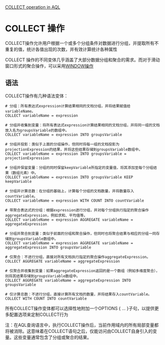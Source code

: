 [COLLECT operation in AQL](https://docs.arangodb.com/3.11/aql/high-level-operations/collect/)

# COLLECT 操作

COLLECT操作允许用户根据一个或多个分组条件对数据进行分组，并提取所有不重复的值，统计各值出现的次数，并有效计算统计各种属性

COLLECT 操作的不同变体几乎涵盖了大部分数据分组和聚合的需求。而对于滑动窗口形式的聚合操作，可以采用[WINDOW操作](https://docs.arangodb.com/3.11/aql/high-level-operations/window/)

## 语法
COLLECT操作有几种语法变体：
```
# 分组：所有表达式expression计算结果相同的文档分组，并将结果赋值给variableName。
COLLECT variableName = expression

# 分组并收集到变量：将所有表达式expression计算结果相同的文档分组，并将同一组的文档放入名为groupsVariable的数组中。
COLLECT variableName = expression INTO groupsVariable

# 分组并投影：类似于上面的分组操作，但同时将每一组的文档投影为projectionExpression的结果，并将这些结果存储到groupsVariable数组中。
COLLECT variableName = expression INTO groupsVariable = projectionExpression

# 分组并保留变量：分组的同时保留keepVariable所指定的变量值，将其添加至每个分组结果（数组元素）中。
COLLECT variableName = expression INTO groupsVariable KEEP keepVariable

# 分组并计算总数：在分组的基础上，计算每个分组的文档数量，并将数量存入countVariable。
COLLECT variableName = expression WITH COUNT INTO countVariable

# 带聚合表达式的分组：根据expression进行分组，并对每个分组执行指定的聚合操作aggregateExpression，例如求和、平均值等。
COLLECT variableName = expression AGGREGATE variableName = aggregateExpression

# 分组并聚合到变量：类似于前面的分组和聚合操作，但同时也将聚合结果与相应的分组一同存储到groupsVariable数组中。
COLLECT variableName = expression AGGREGATE variableName = aggregateExpression INTO groupsVariable

# 仅聚合：不进行分组，直接对所有文档执行指定的聚合操作aggregateExpression。
COLLECT AGGREGATE variableName = aggregateExpression

# 仅聚合并收集到变量：如果aggregateExpression返回的是一个数组（例如多维度聚合），则将其结果存储到groupsVariable数组中。
COLLECT AGGREGATE variableName = aggregateExpression INTO groupsVariable

# 仅计算总数：不进行分组，直接计算所有文档的数量，并将结果存入countVariable。
COLLECT WITH COUNT INTO countVariable
```

所有COLLECT操作变体都可以选择性地附加一个OPTIONS { ... }子句，以提供更多配置选项来定制COLLECT行为

注：在AQL查询语言中，执行COLLECT操作后，当前作用域内的所有局部变量都将被消除。这意味着在COLLECT语句之后，仅能访问由COLLECT自身引入的变量。这些变量通常包含了分组或聚合的结果。